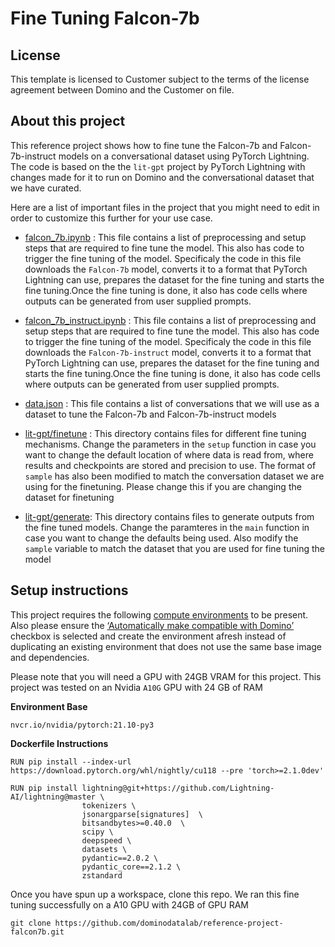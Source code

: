 # Fine Tuning Falcon-7b

## License
This template is licensed to Customer subject to the terms of the license agreement between Domino and the Customer on file.

## About this project
This reference project shows how to fine tune the Falcon-7b and Falcon-7b-instruct models on a conversational dataset using PyTorch Lightning. The code is based on the the `lit-gpt` project by PyTorch Lightning with changes made for it to run on Domino and the conversational dataset that we have curated.

Here are a list of important files in the project that you might need to edit in order to customize this further for your use case.

* [falcon_7b.ipynb](falcon_7b.ipynb) : This file contains a list of preprocessing and setup steps that are required to fine tune the model. This also has code to trigger the fine tuning of the model. Specificaly the code in this file downloads the `Falcon-7b` model, converts it to a format that PyTorch Lightning can use, prepares the dataset for the fine tuning and starts the fine tuning.Once the fine tuning is done, it also has code cells where outputs can be generated from user supplied prompts.

* [falcon_7b_instruct.ipynb](falcon_7b_instruct.ipynb) : This file contains a list of preprocessing and setup steps that are required to fine tune the model. This also has code to trigger the fine tuning of the model. Specificaly the code in this file downloads the `Falcon-7b-instruct` model, converts it to a format that PyTorch Lightning can use, prepares the dataset for the fine tuning and starts the fine tuning.Once the fine tuning is done, it also has code cells where outputs can be generated from user supplied prompts.

* [data.json](lit-gpt/conversation_data/data.json) : This file contains a list of conversations that we will use as a dataset to tune the Falcon-7b and Falcon-7b-instruct models

* [lit-gpt/finetune](lit-gpt/finetune) : This directory contains files for different fine tuning mechanisms. Change the parameters in the `setup` function in case you want to change the default location of where data is read from, where results and checkpoints are stored and precision to use. The format of `sample` has also been modified to match the conversation dataset we are using for the finetuning. Please change this if you are changing the dataset for finetuning

* [lit-gpt/generate](lit-gpt/generate): This directory contains files to generate outputs from the fine tuned models. Change the paramteres in the `main` function in case you want to change the defaults being used. Also modify the `sample` variable to match the dataset that you are used for fine tuning the model 

## Setup instructions

This project requires the following [compute environments](https://docs.dominodatalab.com/en/latest/user_guide/f51038/environments/) to be present. Also please ensure the [‘Automatically make compatible with Domino’](https://docs.dominodatalab.com/en/latest/user_guide/a00d1b/automatic-adaptation-of-custom-images/#_pre_requisites_for_automatic_custom_image_compatibility_with_domino) checkbox is selected and create the environment afresh instead of duplicating an existing environment that does not use the same base image and dependencies.

Please note that you will need a GPU with 24GB VRAM for this project. This project was tested on an Nvidia `A10G` GPU with 24 GB of RAM

**Environment Base** 

`nvcr.io/nvidia/pytorch:21.10-py3`

**Dockerfile Instructions**

```
RUN pip install --index-url https://download.pytorch.org/whl/nightly/cu118 --pre 'torch>=2.1.0dev'

RUN pip install lightning@git+https://github.com/Lightning-AI/lightning@master \
                tokenizers \
                jsonargparse[signatures]  \ 
                bitsandbytes>=0.40.0  \
                scipy \
                deepspeed \
                datasets \ 
                pydantic==2.0.2 \
                pydantic_core==2.1.2 \
                zstandard 
```

Once you have spun up a workspace, clone this repo. We ran this fine tuning successfully on a A10 GPU with 24GB of GPU RAM
```
git clone https://github.com/dominodatalab/reference-project-falcon7b.git
```
